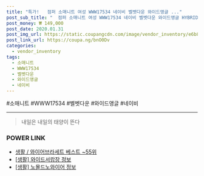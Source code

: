 ```yaml
--- 
title: "특가!   점퍼 소매니트 여성 WWW17534 네이비 벨벳다운 와이드앵글 ..." 
post_sub_title: "  점퍼 소매니트 여성 WWW17534 네이비 벨벳다운 와이드앵글 HYBRID" 
post_money: ₩ 149,000 
post_date: 2020.01.31 
post_img_url: https://static.coupangcdn.com/image/vendor_inventory/e6b8/83ea41cab55d86b782b7240be68a111d949918e4e36e33bca931668a4771.jpg 
post_link_url: https://coupa.ng/bnO0Dv 
categories: 
  - vendor_inventory 
tags: 
  - 소매니트 
  - WWW17534 
  - 벨벳다운 
  - 와이드앵글 
  - 네이비 
--- 
```

  #소매니트 #WWW17534 #벨벳다운 #와이드앵글 #네이비 
<hr> 

> 내일은 내일의 태양이 뜬다 


### POWER LINK

* <a href="https://blog.naver.com/santokki14/221784547203" target="_blank">생활 / 와이어브라세트 베스트 ~55위</a>
* <a href="https://blog.naver.com/santokki14/221773466683" target="_blank"> [생활] 와이드서랍장 정보 </a>
* <a href="https://blog.naver.com/santokki14/221767935808" target="_blank"> [생활] 노몰드노와이어 정보 </a>
